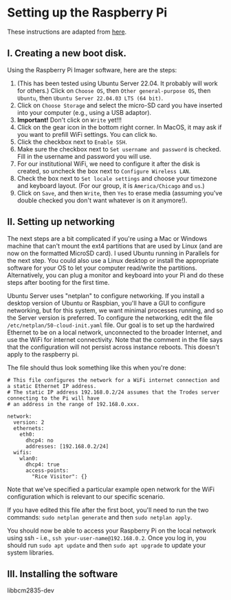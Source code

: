 

# Setting up the Raspberry Pi

These instructions are adapted from [here](https://ubuntu.com/tutorials/how-to-install-ubuntu-on-your-raspberry-pi).

## I. Creating a new boot disk.

Using the Raspberry Pi Imager software, here are the steps:

  1. (This has been tested using Ubuntu Server 22.04. It probably will work for others.) Click on `Choose OS`, 
     then `Other general-purpose OS`, then `Ubuntu`, then `Ubuntu Server 22.04.03 LTS (64 bit)`.
  2. Click on `Choose Storage` and select the micro-SD card you have inserted into your computer (e.g., using a
     USB adaptor).
  3. **Important!** Don't click on `Write` yet!!!
  4. Click on the gear icon in the bottom right corner. In MacOS, it may ask if you want to prefill WiFi settings. 
     You can click `No`.
  5. Click the checkbox next to `Enable SSH`.
  6. Make sure the checkbox next to `Set username and password` is checked. Fill in the username and password 
     you will use.
  7. For our institutional WiFi, we need to configure it after the disk is created, so uncheck the box next to 
     `Configure Wireless LAN`.
  8. Check the box next to `Set locale settings` and choose your timezone and keyboard layout. (For our group, 
     it is `America/Chicago` and `us`.)
  9. Click on `Save`, and then `Write`, then `Yes` to erase media (assuming you've double checked you don't want
     whatever is on it anymore!).

## II. Setting up networking

The next steps are a bit complicated if you're using a Mac or Windows machine that can't mount the ext4 partitions
that are used by Linux (and are now on the formatted MicroSD card). I used Ubuntu running in Parallels for the next
step. You could also use a Linux desktop or install the appropriate software for your OS to let your computer read/write
the partitions. Alternatively, you can plug a monitor and keyboard into your Pi and do these steps after booting for the
first time.

Ubuntu Server uses "netplan" to configure networking. If you install a desktop version of Ubuntu or Raspbian,
you'll have a GUI to configure networking, but for this system, we want minimal processes running, and so the Server
version is preferred. To configure the networking, edit the file `/etc/netplan/50-cloud-init.yaml` file. Our goal is
to set up the hardwired Ethernet to be on a local network, unconnected to the broader Internet, and use the WiFi
for internet connectivity. Note that the comment in the file says that the configuration will not persist across 
instance reboots. This doesn't apply to the raspberry pi.


The file should thus look something like this when you're done:

```
# This file configures the network for a WiFi internet connection and a static Ethernet IP address.
# The static IP address 192.168.0.2/24 assumes that the Trodes server connecting to the Pi will have
# an address in the range of 192.168.0.xxx.

network:
  version: 2
  ethernets:
    eth0:
      dhcp4: no
      addresses: [192.168.0.2/24]
  wifis:
    wlan0:
      dhcp4: true
      access-points:
        "Rice Visitor": {}

```

Note that we've specified a particular example open network for the WiFi configuration which is relevant
to our specific scenario.

If you have edited this file after the first boot, you'll need to run the two commands: `sudo netplan generate`
and then `sudo netplan apply`.

You should now be able to access your Raspberry Pi on the local network using ssh - i.e., `ssh your-user-name@192.168.0.2`.
Once you log in, you should run `sudo apt update` and then `sudo apt upgrade` to update your system libraries.


## III. Installing the software

libbcm2835-dev
